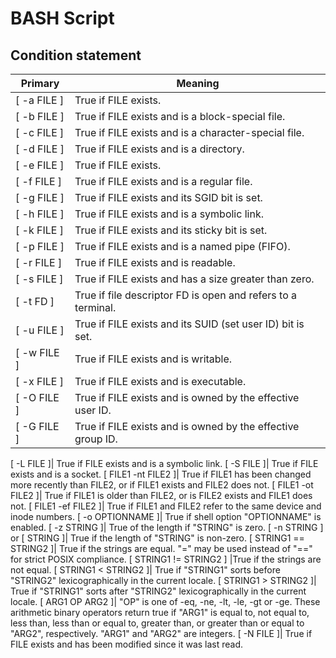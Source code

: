 # BASH Script

## Condition statement

Primary |	Meaning
------------- | -------------
[ -a FILE ] |	True if FILE exists.
[ -b FILE ] | True if FILE exists and is a block-special file.
[ -c FILE ] | True if FILE exists and is a character-special file.
[ -d FILE ]|	True if FILE exists and is a directory.
[ -e FILE ]|	True if FILE exists.
[ -f FILE ]|	True if FILE exists and is a regular file.
[ -g FILE ]|	True if FILE exists and its SGID bit is set.
[ -h FILE ]|	True if FILE exists and is a symbolic link.
[ -k FILE ]|	True if FILE exists and its sticky bit is set.
[ -p FILE ]|	True if FILE exists and is a named pipe (FIFO).
[ -r FILE ]|	True if FILE exists and is readable.
[ -s FILE ]|	True if FILE exists and has a size greater than zero.
[ -t FD ]|	True if file descriptor FD is open and refers to a terminal.
[ -u FILE ]|	True if FILE exists and its SUID (set user ID) bit is set.
[ -w FILE ]|	True if FILE exists and is writable.
[ -x FILE ]|	True if FILE exists and is executable.
[ -O FILE ]|	True if FILE exists and is owned by the effective user ID.
[ -G FILE ]|	True if FILE exists and is owned by the effective group ID.

[ -L FILE ]|	True if FILE exists and is a symbolic link.
[ -S FILE ]|	True if FILE exists and is a socket.
[ FILE1 -nt FILE2 ]|	True if FILE1 has been changed more recently than FILE2, or if FILE1 exists and FILE2 does not.
[ FILE1 -ot FILE2 ]|	True if FILE1 is older than FILE2, or is FILE2 exists and FILE1 does not.
[ FILE1 -ef FILE2 ]|	True if FILE1 and FILE2 refer to the same device and inode numbers.
[ -o OPTIONNAME ]|	True if shell option "OPTIONNAME" is enabled.
[ -z STRING ]|	True of the length if "STRING" is zero.
[ -n STRING ] or [ STRING ]|	True if the length of "STRING" is non-zero.
[ STRING1 == STRING2 ]|	True if the strings are equal. "=" may be used instead of "==" for strict POSIX compliance.
[ STRING1 != STRING2 ]	|True if the strings are not equal.
[ STRING1 < STRING2 ]|	True if "STRING1" sorts before "STRING2" lexicographically in the current locale.
[ STRING1 > STRING2 ]|	True if "STRING1" sorts after "STRING2" lexicographically in the current locale.
[ ARG1 OP ARG2 ]|	"OP" is one of -eq, -ne, -lt, -le, -gt or -ge. These arithmetic binary operators return true if "ARG1" is equal to, not equal to, less than, less than or equal to, greater than, or greater than or equal to "ARG2", respectively. "ARG1" and "ARG2" are integers.
[ -N FILE ]|	True if FILE exists and has been modified since it was last read.